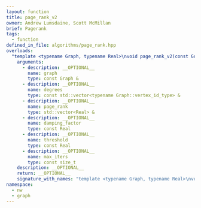 ```yaml
---
layout: function
title: page_rank_v2
owner: Andrew Lumsdaine, Scott McMillan
brief: Pagerank
tags:
  - function
defined_in_file: algorithms/page_rank.hpp
overloads:
  "template <typename Graph, typename Real>\nvoid page_rank_v2(const Graph &, const std::vector<typename Graph::vertex_id_type> &, std::vector<Real> &, const Real, const Real, const size_t)":
    arguments:
      - description: __OPTIONAL__
        name: graph
        type: const Graph &
      - description: __OPTIONAL__
        name: degrees
        type: const std::vector<typename Graph::vertex_id_type> &
      - description: __OPTIONAL__
        name: page_rank
        type: std::vector<Real> &
      - description: __OPTIONAL__
        name: damping_factor
        type: const Real
      - description: __OPTIONAL__
        name: threshold
        type: const Real
      - description: __OPTIONAL__
        name: max_iters
        type: const size_t
    description: __OPTIONAL__
    return: __OPTIONAL__
    signature_with_names: "template <typename Graph, typename Real>\nvoid page_rank_v2(const Graph & graph, const std::vector<typename Graph::vertex_id_type> & degrees, std::vector<Real> & page_rank, const Real damping_factor, const Real threshold, const size_t max_iters)"
namespace:
  - nw
  - graph
---
```

